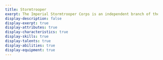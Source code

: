 ```yaml
---
title: Stormtrooper
exerpt: The Imperial Stormtrooper Corps is an independent branch of the military, and while they answer to the officers of both the Army and the Navy, their own commanders have the discretion to ignore or overrule orders issued to them if they feel they are not in the best interests of the Galactic Empire.
display-description: false
display-exerpt: true
display-attributes: true
display-characteristics: true
display-skills: true
display-talents: true
display-abilities: true
display-equipment: true
---
```

